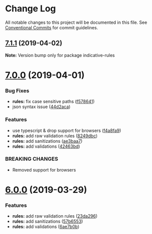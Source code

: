 # Change Log

All notable changes to this project will be documented in this file.
See [Conventional Commits](https://conventionalcommits.org) for commit guidelines.

## [7.1.1](http://github.com/poppinss/indicative/tree/master/packages/rules/compare/v7.1.0...v7.1.1) (2019-04-02)

**Note:** Version bump only for package indicative-rules





# [7.0.0](http://github.com/poppinss/indicative/tree/master/packages/rules/compare/v5.0.8...v7.0.0) (2019-04-01)


### Bug Fixes

* **rules:** fix case sensitive paths ([f578641](http://github.com/poppinss/indicative/tree/master/packages/rules/commit/f578641))
* json syntax issue ([44d2aca](http://github.com/poppinss/indicative/tree/master/packages/rules/commit/44d2aca))


### Features

* use typescript & drop support for browsers ([f4a8fa9](http://github.com/poppinss/indicative/tree/master/packages/rules/commit/f4a8fa9))
* **rules:** add raw validation rules ([8249dbc](http://github.com/poppinss/indicative/tree/master/packages/rules/commit/8249dbc))
* **rules:** add sanitizations ([ae3baa7](http://github.com/poppinss/indicative/tree/master/packages/rules/commit/ae3baa7))
* **rules:** add validations ([42463bd](http://github.com/poppinss/indicative/tree/master/packages/rules/commit/42463bd))


### BREAKING CHANGES

* Removed support for browsers





# [6.0.0](http://github.com/poppinss/indicative/tree/master/packages/rules/compare/v5.0.8...v6.0.0) (2019-03-29)


### Features

* **rules:** add raw validation rules ([23da296](http://github.com/poppinss/indicative/tree/master/packages/rules/commit/23da296))
* **rules:** add sanitizations ([57b6553](http://github.com/poppinss/indicative/tree/master/packages/rules/commit/57b6553))
* **rules:** add validations ([6ae7b0b](http://github.com/poppinss/indicative/tree/master/packages/rules/commit/6ae7b0b))
